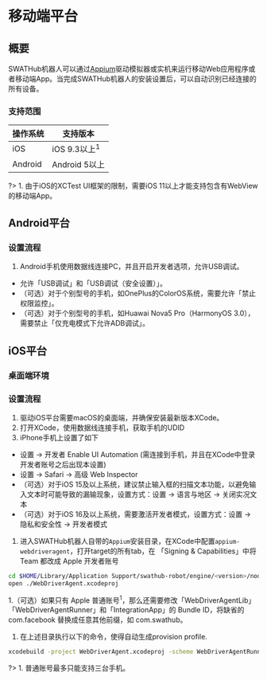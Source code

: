 移动端平台
===

概要
---

SWATHub机器人可以通过[Appium](http://appium.io)驱动模拟器或实机来运行移动Web应用程序或者移动端App。当完成SWATHub机器人的安装设置后，可以自动识别已经连接的所有设备。

### 支持范围

| 操作系统 | 支持版本
| ------- | -----------
| iOS | iOS 9.3以上<sup>1</sup>
| Android | Android 5以上

?> 1. 由于iOS的XCTest UI框架的限制，需要iOS 11以上才能支持包含有WebView的移动端App。

Android平台
---

### 设置流程

1. Android手机使用数据线连接PC，并且开启开发者选项，允许USB调试。
  * 允许「USB调试」和「USB调试（安全设置）」。
  * （可选）对于个别型号的手机，如OnePlus的ColorOS系统，需要允许「禁止权限监控」。
  * （可选）对于个别型号的手机，如Huawai Nova5 Pro（HarmonyOS 3.0），需要禁止「仅充电模式下允许ADB调试」。

iOS平台
---

### 桌面端环境

### 设置流程

1. 驱动iOS平台需要macOS的桌面端，并确保安装最新版本XCode。
1. 打开XCode，使用数据线连接手机，获取手机的UDID
1. iPhone手机上设置了如下
  * 设置 -> 开发者 Enable UI Automation (需连接到手机，并且在XCode中登录开发者账号之后出现本设置)
  * 设置 -> Safari -> 高级 Web Inspector
  * （可选）对于iOS 15及以上系统，建议禁止输入框的扫描文本功能，以避免输入文本时可能导致的漏输现象，设置方式：设置 -> 语言与地区 -> 关闭实况文本
  * （可选）对于iOS 16及以上系统，需要激活开发者模式，设置方式：设置 -> 隐私和安全性 -> 开发者模式
1. 进入SWATHub机器人自带的`Appium`安装目录，在XCode中配置`appium-webdriveragent`，打开target的所有tab，在 「Signing & Capabilities」中将 Team 都改成 Apple 开发者账号
```bash
cd $HOME/Library/Application Support/swathub-robot/engine/<version>/node_modules/appium-xcuitest-driver/node_modules/appium-webdriveragent/
open ./WebDriverAgent.xcodeproj
```
1.（可选）如果只有 Apple 普通账号<sup>1</sup>，那么还需要修改「WebDriverAgentLib」「WebDriverAgentRunner」和「IntegrationApp」的 Bundle ID，将缺省的 com.facebook 替换成任意其他前缀，如 com.swathub。
1. 在上述目录执行以下的命令，使得自动生成provision profile.
```bash
xcodebuild -project WebDriverAgent.xcodeproj -scheme WebDriverAgentRunner -destination 'id=<udid>' -allowProvisioningUpdates test
```

?> 1. 普通账号最多只能支持三台手机。

